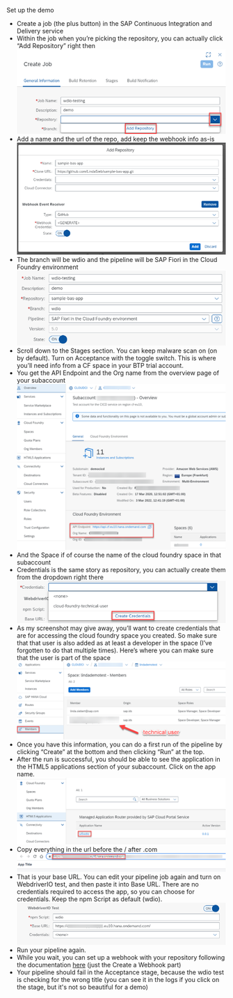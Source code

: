 Set up the demo

- Create a job (the plus button) in the SAP Continuous Integration and Delivery service
- Within the job when you’re picking the repository, you can actually click “Add Repository” right
  then
  <br>![](/readme_images/add_repository.png)
- Add a name and the url of the repo, add keep the webhook info as-is
  <br>![](/readme_images/save_repo.png)
- The branch will be wdio and the pipeline will be SAP Fiori in the Cloud Foundry environment
  <br>![](/readme_images/set_up_job.png)
- Scroll down to the Stages section. You can keep malware scan on (on by default). Turn on
  Acceptance with the toggle switch. This is where you’ll need info from a CF space in your BTP
  trial account.
- You get the API Endpoint and the Org name from the overview page of your subaccount
  <br>![](/readme_images/find_cf_info.png)
- And the Space if of course the name of the cloud foundry space in that subaccount
- Credentials is the same story as repository, you can actually create them from the dropdown right
  there
  <br>![](/readme_images/create_credentials.png)
- As my screenshot may give away, you’ll want to create credentials that are for accessing the cloud
  foundry space you created. So make sure that that user is also added as at least a developer in
  the space (I’ve forgotten to do that multiple times). Here’s where you can make sure that the user
  is part of the space
  <br>![](/readme_images/technical_user.png)
- Once you have this information, you can do a first run of the pipeline by clicking “Create” at the
  bottom and then clicking “Run” at the top.
- After the run is successful, you should be able to see the application in the HTML5 applications
  section of your subaccount. Click on the app name.
  <br>![](/readme_images/see_app.png)
- Copy everything in the url before the / after .com
  <br>![](/readme_images/copy_url.png)
- That is your base URL. You can edit your pipeline job again and turn on WebdriverIO test, and then
  paste it into Base URL. There are no credentials required to access the app, so you can
  choose <none> for credentials. Keep the npm Script as default (wdio).
  <br>![](/readme_images/wdio_setup.png)
- Run your pipeline again. 
- While you wait, you can set up a webhook with your repository following the documentation [here](https://developers.sap.com/tutorials/btp-app-ci-cd-btp.html) (just the Create a Webhook part) 
- Your pipeline should fail in the Acceptance stage, because the wdio test is checking for the wrong title (you can see it in the logs if you click on the stage, but it's not so beautiful for a demo)
